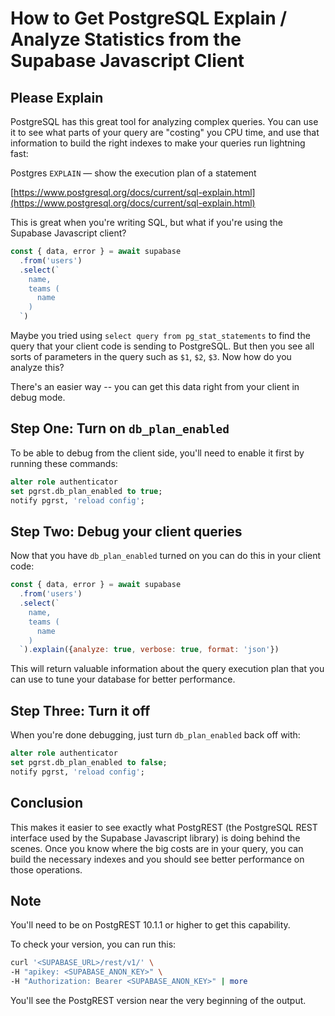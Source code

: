 # How to Get PostgreSQL Explain / Analyze Statistics from the Supabase Javascript Client

## Please Explain
PostgreSQL has this great tool for analyzing complex queries.  You can use it to see what parts of your query are "costing" you CPU time, and use that information to build the right indexes to make your queries run lightning fast:

Postgres `EXPLAIN` — show the execution plan of a statement

[https://www.postgresql.org/docs/current/sql-explain.html](https://www.postgresql.org/docs/current/sql-explain.html)

This is great when you're writing SQL, but what if you're using the Supabase Javascript client?

```js
const { data, error } = await supabase
  .from('users')
  .select(`
    name,
    teams (
      name
    )
  `)
```

Maybe you tried using `select query from pg_stat_statements` to find the query that your client code is sending to PostgreSQL.  But then you see all sorts of parameters in the query such as `$1`, `$2`, `$3`.  Now how do you analyze this?

There's an easier way -- you can get this data right from your client in debug mode.

## Step One: Turn on `db_plan_enabled`
To be able to debug from the client side, you'll need to enable it first by running these commands:

```sql
alter role authenticator 
set pgrst.db_plan_enabled to true;
notify pgrst, 'reload config';
```

## Step Two: Debug your client queries
Now that you have `db_plan_enabled` turned on you can do this in your client code:

```js
const { data, error } = await supabase
  .from('users')
  .select(`
    name,
    teams (
      name
    )
  `).explain({analyze: true, verbose: true, format: 'json'})
```

This will return valuable information about the query execution plan that you can use to tune your database for better performance.

## Step Three: Turn it off
When you're done debugging, just turn `db_plan_enabled` back off with:

```sql
alter role authenticator 
set pgrst.db_plan_enabled to false;
notify pgrst, 'reload config';
```

## Conclusion
This makes it easier to see exactly what PostgREST (the PostgreSQL REST interface used by the Supabase Javascript library) is doing behind the scenes.  Once you know where the big costs are in your query, you can build the necessary indexes and you should see better performance on those operations.

## Note
You'll need to be on PostgREST 10.1.1 or higher to get this capability.  

To check your version, you can run this:

```sh
curl '<SUPABASE_URL>/rest/v1/' \
-H "apikey: <SUPABASE_ANON_KEY>" \
-H "Authorization: Bearer <SUPABASE_ANON_KEY>" | more
```

You'll see the PostgREST version near the very beginning of the output.
